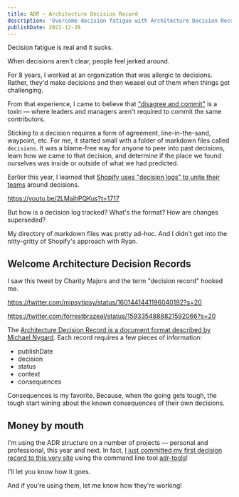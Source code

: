 ```yaml
---
title: ADR — Architecture Decision Record
description: 'Overcome decision fatigue with Architecture Decision Records (ADRs), a structured format for documenting decisions and consequences.'
publishDate: 2022-12-28
---
```


Decision fatigue is real and it sucks.

When decisions aren't clear, people feel jerked around.

For 8 years, I worked at an organization that was allergic to decisions.
Rather, they'd make decisions and then weasel out of them when things got challenging.

From that experience, I came to believe that ["disagree and commit"](https://en.wikipedia.org/wiki/Disagree_and_commit) is a toxin — where leaders and managers aren't required to commit the same contributors.

Sticking to a decision requires a form of agreement, line-in-the-sand, waypoint, etc.
For me, it started small with a folder of markdown files called `decisions`. It was a blame-free way for anyone to peer into past decisions, learn how we came to that decision, and determine if the place we found ourselves was inside or outside of what we had predicted.

Earlier this year, I learned that [Shopify uses "decision logs" to unite their teams](https://youtu.be/2LMaihPQKus?t=1717) around decisions.

<div data-responsive-youtube-container>

https://youtu.be/2LMaihPQKus?t=1717

</div>

But how is a decision log tracked? What's the format? How are changes superseded?

My directory of markdown files was pretty ad-hoc.
And I didn't get into the nitty-gritty of Shopify's approach with Ryan.

## Welcome Architecture Decision Records

I saw this tweet by Charity Majors and the term "decision record" hooked me.

https://twitter.com/mipsytipsy/status/1601441441196040192?s=20

https://twitter.com/forrestbrazeal/status/1593354888821592066?s=20

The [Architecture Decision Record is a document format described by Michael Nygard](http://thinkrelevance.com/blog/2011/11/15/documenting-architecture-decisions). Each record requires a few pieces of information:

- publishDate
- decision
- status
- context
- consequences

Consequences is my favorite. Because, when the going gets tough, the tough start wining about the known consequences of their own decisions.

## Money by mouth

I'm using the ADR structure on a number of projects — personal and professional, this year and next.
In fact, [I just committed my first decision record to this very site](https://github.com/chantastic/sites/commit/50c28be923a19eea193f6273ee956b885a9e9f1a) using the command line tool [adr-tools](https://github.com/npryce/adr-tools)!

I'll let you know how it goes.

And if you're using them, let me know how they're working!

<!--
Some follow up:
- On the power of making a decision (most productive time at work coming from a manpublishDate: "just use Rails")
- Doc on ADR tools
-->
